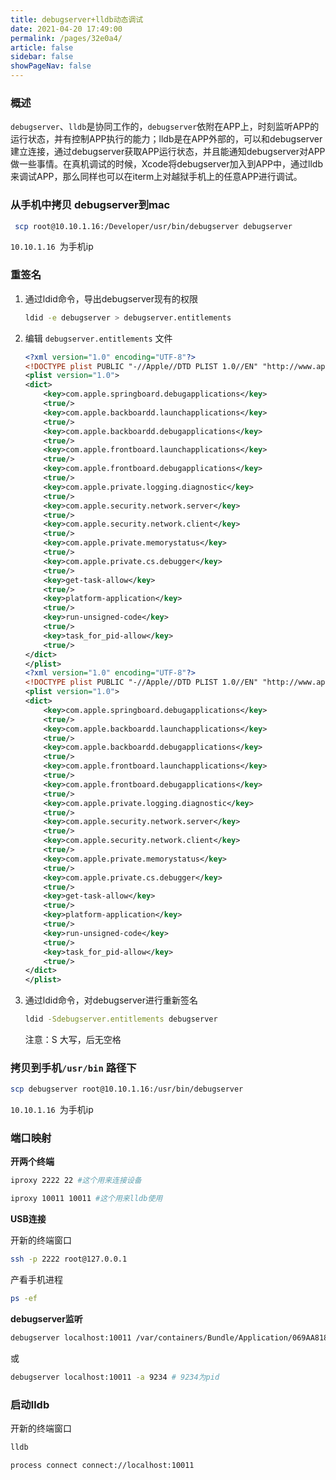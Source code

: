 ```yaml
---
title: debugserver+lldb动态调试
date: 2021-04-20 17:49:00
permalink: /pages/32e0a4/
article: false
sidebar: false
showPageNav: false
---
```


### 概述

`debugserver`、`lldb`是协同工作的，`debugserver`依附在APP上，时刻监听APP的运行状态，并有控制APP执行的能力；lldb是在APP外部的，可以和debugserver建立连接，通过debugserver获取APP运行状态，并且能通知debugserver对APP做一些事情。在真机调试的时候，Xcode将debugserver加入到APP中，通过lldb来调试APP，那么同样也可以在iterm上对越狱手机上的任意APP进行调试。

### 从手机中拷贝 debugserver到mac

```sh
 scp root@10.10.1.16:/Developer/usr/bin/debugserver debugserver
```

`10.10.1.16 `为手机ip

### 重签名

1. 通过ldid命令，导出debugserver现有的权限

   ```sh
   ldid -e debugserver > debugserver.entitlements
   ```

2. 编辑 `debugserver.entitlements` 文件

   ```xml
   <?xml version="1.0" encoding="UTF-8"?>
   <!DOCTYPE plist PUBLIC "-//Apple//DTD PLIST 1.0//EN" "http://www.apple.com/DTDs/PropertyList-1.0.dtd">
   <plist version="1.0">
   <dict>
       <key>com.apple.springboard.debugapplications</key>
       <true/>
       <key>com.apple.backboardd.launchapplications</key>
       <true/>
       <key>com.apple.backboardd.debugapplications</key>
       <true/>
       <key>com.apple.frontboard.launchapplications</key>
       <true/>
       <key>com.apple.frontboard.debugapplications</key>
       <true/>
       <key>com.apple.private.logging.diagnostic</key>
       <true/>
       <key>com.apple.security.network.server</key>
       <true/>
       <key>com.apple.security.network.client</key>
       <true/>
       <key>com.apple.private.memorystatus</key>
       <true/>
       <key>com.apple.private.cs.debugger</key>
       <true/>
       <key>get-task-allow</key>
       <true/>
       <key>platform-application</key>
       <true/>
       <key>run-unsigned-code</key>
       <true/>
       <key>task_for_pid-allow</key>
       <true/>
   </dict>
   </plist>
   <?xml version="1.0" encoding="UTF-8"?>
   <!DOCTYPE plist PUBLIC "-//Apple//DTD PLIST 1.0//EN" "http://www.apple.com/DTDs/PropertyList-1.0.dtd">
   <plist version="1.0">
   <dict>
       <key>com.apple.springboard.debugapplications</key>
       <true/>
       <key>com.apple.backboardd.launchapplications</key>
       <true/>
       <key>com.apple.backboardd.debugapplications</key>
       <true/>
       <key>com.apple.frontboard.launchapplications</key>
       <true/>
       <key>com.apple.frontboard.debugapplications</key>
       <true/>
       <key>com.apple.private.logging.diagnostic</key>
       <true/>
       <key>com.apple.security.network.server</key>
       <true/>
       <key>com.apple.security.network.client</key>
       <true/>
       <key>com.apple.private.memorystatus</key>
       <true/>
       <key>com.apple.private.cs.debugger</key>
       <true/>
       <key>get-task-allow</key>
       <true/>
       <key>platform-application</key>
       <true/>
       <key>run-unsigned-code</key>
       <true/>
       <key>task_for_pid-allow</key>
       <true/>
   </dict>
   </plist>
   ```

3. 通过ldid命令，对debugserver进行重新签名

   ```sh
   ldid -Sdebugserver.entitlements debugserver
   ```

   注意：S 大写，后无空格

### 拷贝到手机`/usr/bin` 路径下

```sh
scp debugserver root@10.10.1.16:/usr/bin/debugserver
```

`10.10.1.16 `为手机ip

### 端口映射

**开两个终端**

```sh
iproxy 2222 22 #这个用来连接设备
```

```sh
iproxy 10011 10011 #这个用来lldb使用
```

**USB连接**

开新的终端窗口

```sh
ssh -p 2222 root@127.0.0.1
```

产看手机进程

```sh
ps -ef
```

**debugserver监听**

```sh
debugserver localhost:10011 /var/containers/Bundle/Application/069AA818-0B61-4DA2-9FFA-FE78968DABAA/WeChat.app/Wechat
```

或

```sh
debugserver localhost:10011 -a 9234 # 9234为pid
```

### 启动lldb

开新的终端窗口

```sh
lldb
```

```sh
process connect connect://localhost:10011
```


